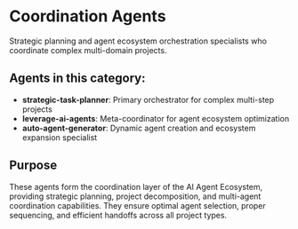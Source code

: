 # Coordination Agents

Strategic planning and agent ecosystem orchestration specialists who coordinate complex multi-domain projects.

## Agents in this category:

- **strategic-task-planner**: Primary orchestrator for complex multi-step projects
- **leverage-ai-agents**: Meta-coordinator for agent ecosystem optimization
- **auto-agent-generator**: Dynamic agent creation and ecosystem expansion specialist

## Purpose

These agents form the coordination layer of the AI Agent Ecosystem, providing strategic planning, project decomposition, and multi-agent coordination capabilities. They ensure optimal agent selection, proper sequencing, and efficient handoffs across all project types.